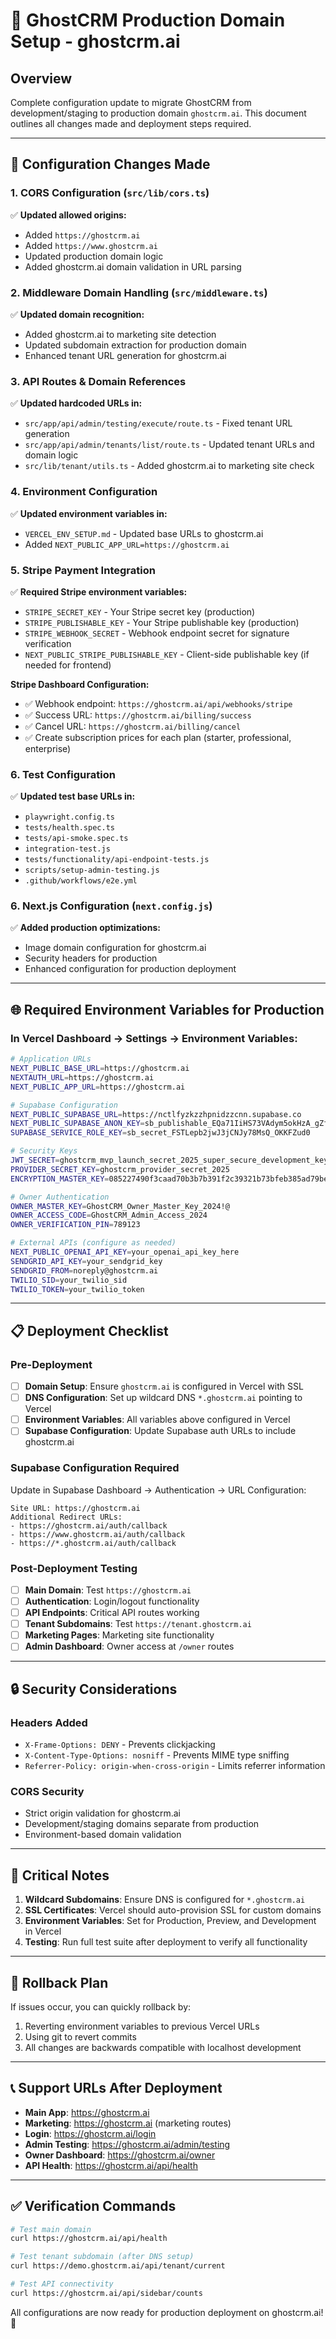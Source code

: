 # 🚀 GhostCRM Production Domain Setup - ghostcrm.ai

## Overview
Complete configuration update to migrate GhostCRM from development/staging to production domain `ghostcrm.ai`. This document outlines all changes made and deployment steps required.

---

## 🔧 **Configuration Changes Made**

### **1. CORS Configuration (`src/lib/cors.ts`)**
✅ **Updated allowed origins:**
- Added `https://ghostcrm.ai`
- Added `https://www.ghostcrm.ai`
- Updated production domain logic
- Added ghostcrm.ai domain validation in URL parsing

### **2. Middleware Domain Handling (`src/middleware.ts`)**
✅ **Updated domain recognition:**
- Added ghostcrm.ai to marketing site detection
- Updated subdomain extraction for production domain
- Enhanced tenant URL generation for ghostcrm.ai

### **3. API Routes & Domain References**
✅ **Updated hardcoded URLs in:**
- `src/app/api/admin/testing/execute/route.ts` - Fixed tenant URL generation
- `src/app/api/admin/tenants/list/route.ts` - Updated tenant URLs and domain logic
- `src/lib/tenant/utils.ts` - Added ghostcrm.ai to marketing site check

### **4. Environment Configuration**
✅ **Updated environment variables in:**
- `VERCEL_ENV_SETUP.md` - Updated base URLs to ghostcrm.ai
- Added `NEXT_PUBLIC_APP_URL=https://ghostcrm.ai`

### **5. Stripe Payment Integration**
✅ **Required Stripe environment variables:**
- `STRIPE_SECRET_KEY` - Your Stripe secret key (production)
- `STRIPE_PUBLISHABLE_KEY` - Your Stripe publishable key (production)
- `STRIPE_WEBHOOK_SECRET` - Webhook endpoint secret for signature verification
- `NEXT_PUBLIC_STRIPE_PUBLISHABLE_KEY` - Client-side publishable key (if needed for frontend)

**Stripe Dashboard Configuration:**
- ✅ Webhook endpoint: `https://ghostcrm.ai/api/webhooks/stripe`
- ✅ Success URL: `https://ghostcrm.ai/billing/success`
- ✅ Cancel URL: `https://ghostcrm.ai/billing/cancel`
- ✅ Create subscription prices for each plan (starter, professional, enterprise)

### **6. Test Configuration**
✅ **Updated test base URLs in:**
- `playwright.config.ts`
- `tests/health.spec.ts`
- `tests/api-smoke.spec.ts`
- `integration-test.js`
- `tests/functionality/api-endpoint-tests.js`
- `scripts/setup-admin-testing.js`
- `.github/workflows/e2e.yml`

### **6. Next.js Configuration (`next.config.js`)**
✅ **Added production optimizations:**
- Image domain configuration for ghostcrm.ai
- Security headers for production
- Enhanced configuration for production deployment

---

## 🌐 **Required Environment Variables for Production**

### **In Vercel Dashboard → Settings → Environment Variables:**

```bash
# Application URLs
NEXT_PUBLIC_BASE_URL=https://ghostcrm.ai
NEXTAUTH_URL=https://ghostcrm.ai
NEXT_PUBLIC_APP_URL=https://ghostcrm.ai

# Supabase Configuration
NEXT_PUBLIC_SUPABASE_URL=https://nctlfyzkzzhpnidzzcnn.supabase.co
NEXT_PUBLIC_SUPABASE_ANON_KEY=sb_publishable_EQa71IiHS73VAdym5okHzA_gZfamjOp
SUPABASE_SERVICE_ROLE_KEY=sb_secret_FSTLepb2jwJ3jCNJy78MsQ_OKKFZud0

# Security Keys
JWT_SECRET=ghostcrm_mvp_launch_secret_2025_super_secure_development_key_for_demo_and_testing_purposes
PROVIDER_SECRET_KEY=ghostcrm_provider_secret_2025
ENCRYPTION_MASTER_KEY=085227490f3caad70b3b7b391f2c39321b73bfeb385ad79bebaf1a2adf32ef91

# Owner Authentication
OWNER_MASTER_KEY=GhostCRM_Owner_Master_Key_2024!@
OWNER_ACCESS_CODE=GhostCRM_Admin_Access_2024
OWNER_VERIFICATION_PIN=789123

# External APIs (configure as needed)
NEXT_PUBLIC_OPENAI_API_KEY=your_openai_api_key_here
SENDGRID_API_KEY=your_sendgrid_key
SENDGRID_FROM=noreply@ghostcrm.ai
TWILIO_SID=your_twilio_sid
TWILIO_TOKEN=your_twilio_token
```

---

## 📋 **Deployment Checklist**

### **Pre-Deployment**
- [ ] **Domain Setup**: Ensure `ghostcrm.ai` is configured in Vercel with SSL
- [ ] **DNS Configuration**: Set up wildcard DNS `*.ghostcrm.ai` pointing to Vercel
- [ ] **Environment Variables**: All variables above configured in Vercel
- [ ] **Supabase Configuration**: Update Supabase auth URLs to include ghostcrm.ai

### **Supabase Configuration Required**
Update in Supabase Dashboard → Authentication → URL Configuration:
```
Site URL: https://ghostcrm.ai
Additional Redirect URLs:
- https://ghostcrm.ai/auth/callback
- https://www.ghostcrm.ai/auth/callback
- https://*.ghostcrm.ai/auth/callback
```

### **Post-Deployment Testing**
- [ ] **Main Domain**: Test `https://ghostcrm.ai`
- [ ] **Authentication**: Login/logout functionality
- [ ] **API Endpoints**: Critical API routes working
- [ ] **Tenant Subdomains**: Test `https://tenant.ghostcrm.ai`
- [ ] **Marketing Pages**: Marketing site functionality
- [ ] **Admin Dashboard**: Owner access at `/owner` routes

---

## 🔒 **Security Considerations**

### **Headers Added**
- `X-Frame-Options: DENY` - Prevents clickjacking
- `X-Content-Type-Options: nosniff` - Prevents MIME type sniffing
- `Referrer-Policy: origin-when-cross-origin` - Limits referrer information

### **CORS Security**
- Strict origin validation for ghostcrm.ai
- Development/staging domains separate from production
- Environment-based domain validation

---

## 🚨 **Critical Notes**

1. **Wildcard Subdomains**: Ensure DNS is configured for `*.ghostcrm.ai`
2. **SSL Certificates**: Vercel should auto-provision SSL for custom domains
3. **Environment Variables**: Set for Production, Preview, and Development in Vercel
4. **Testing**: Run full test suite after deployment to verify all functionality

---

## 🔄 **Rollback Plan**

If issues occur, you can quickly rollback by:
1. Reverting environment variables to previous Vercel URLs
2. Using git to revert commits
3. All changes are backwards compatible with localhost development

---

## 📞 **Support URLs After Deployment**

- **Main App**: https://ghostcrm.ai
- **Marketing**: https://ghostcrm.ai (marketing routes)
- **Login**: https://ghostcrm.ai/login
- **Admin Testing**: https://ghostcrm.ai/admin/testing
- **Owner Dashboard**: https://ghostcrm.ai/owner
- **API Health**: https://ghostcrm.ai/api/health

---

## ✅ **Verification Commands**

```bash
# Test main domain
curl https://ghostcrm.ai/api/health

# Test tenant subdomain (after DNS setup)
curl https://demo.ghostcrm.ai/api/tenant/current

# Test API connectivity
curl https://ghostcrm.ai/api/sidebar/counts
```

All configurations are now ready for production deployment on ghostcrm.ai! 🎉
